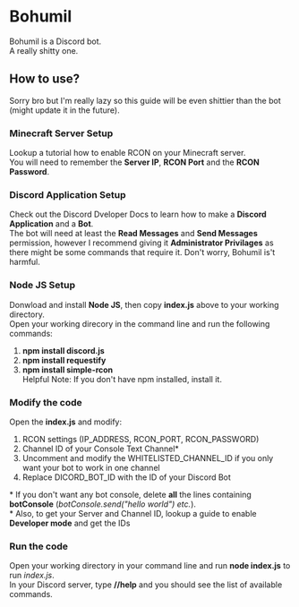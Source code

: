 # Bohumil
Bohumil is a Discord bot.  
A really shitty one.
## How to use?
Sorry bro but I'm really lazy so this guide will be even shittier than the bot (might update it in the future).
### Minecraft Server Setup
Lookup a tutorial how to enable RCON on your Minecraft server.  
You will need to remember the **Server IP**, **RCON Port** and the **RCON Password**.
### Discord Application Setup
Check out the Discord Dveloper Docs to learn how to make a **Discord Application** and a **Bot**.  
The bot will need at least the **Read Messages** and **Send Messages** permission, however I recommend giving it **Administrator Privilages** as there might be some commands that require it. Don't worry, Bohumil is't harmful.  

### Node JS Setup
Donwload and install **Node JS**, then copy **index.js** above to your working directory.  
Open your working direcory in the command line and run the following commands:
1. **npm install discord.js**
2. **npm install requestify**
3. **npm install simple-rcon**  
Helpful Note: If you don't have npm installed, install it.
### Modify the code
Open the **index.js** and modify:
1. RCON settings (IP_ADDRESS, RCON_PORT, RCON_PASSWORD)
2. Channel ID of your Console Text Channel\*
3. Uncomment and modify the WHITELISTED_CHANNEL_ID if you only want your bot to work in one channel
4. Replace DICORD_BOT_ID with the ID of your Discord Bot

\* If you don't want any bot console, delete **all** the lines containing **botConsole** (*botConsole.send("hello world") etc.*).  
\* Also, to get your Server and Channel ID, lookup a guide to enable **Developer mode** and get the IDs
### Run the code
Open your working directory in your command line and run **node index.js** to run *index.js*.  
In your Discord server, type **//help** and you should see the list of available commands.
